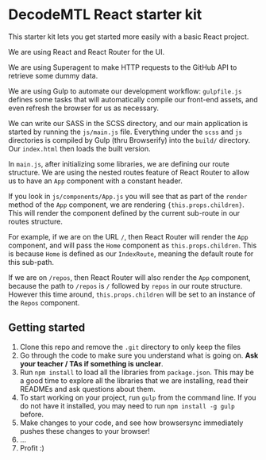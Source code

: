 # DecodeMTL React starter kit

This starter kit lets you get started more easily with a basic React project.

We are using React and React Router for the UI.

We are using Superagent to make HTTP requests to the GitHub API to retrieve some dummy data.

We are using Gulp to automate our development workflow: `gulpfile.js` defines some tasks that will
automatically compile our front-end assets, and even refresh the browser for us as necessary.

We can write our SASS in the SCSS directory, and our main application is started by running
the `js/main.js` file. Everything under the `scss` and `js` directories is compiled by Gulp (thru Browserify)
into the `build/` directory. Our `index.html` then loads the built version.

In `main.js`, after initializing some libraries, we are defining our route structure. We are using
the nested routes feature of React Router to allow us to have an `App` component with a constant
header.

If you look in `js/components/App.js` you will see that as part of the `render` method of the
`App` component, we are rendering `{this.props.children}`. This will render the component defined
by the current sub-route in our routes structure.

For example, if we are on the URL `/`, then React Router will render the `App` component, and will
pass the `Home` component as `this.props.children`. This is because `Home` is defined as our
`IndexRoute`, meaning the default route for this sub-path.

If we are on `/repos`, then React Router will also render the `App` component, because the
path to `/repos` is `/` followed by `repos` in our route structure. However this time around,
`this.props.children` will be set to an instance of the `Repos` component.

## Getting started
1. Clone this repo and remove the `.git` directory to only keep the files
2. Go through the code to make sure you understand what is going on. **Ask your teacher
/ TAs if something is unclear**.
3. Run `npm install` to load all the libraries from `package.json`. This may be a good time
to explore all the libraries that we are installing, read their READMEs and ask questions about them.
4. To start working on your project, run `gulp` from the command line. If you do not have it
installed, you may need to run `npm install -g gulp` before.
5. Make changes to your code, and see how browsersync immediately pushes these changes to your browser!
6. ...
7. Profit :)